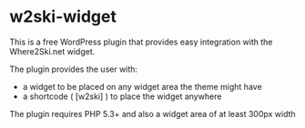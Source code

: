 # w2ski-widget
This is a free WordPress plugin that provides easy integration with the Where2Ski.net widget. 

The plugin provides the user with:
- a widget to be placed on any widget area the theme might have
- a shortcode ( [w2ski] ) to place the widget anywhere


The plugin requires PHP 5.3+ and also a widget area of at least 300px width
